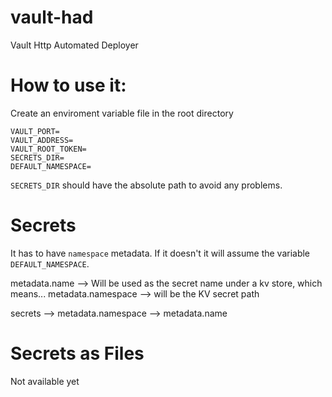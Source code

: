 # vault-had
Vault Http Automated Deployer

# How to use it:

Create an enviroment variable file in the root directory
```
VAULT_PORT=
VAULT_ADDRESS=
VAULT_ROOT_TOKEN=
SECRETS_DIR=
DEFAULT_NAMESPACE=
```

`SECRETS_DIR` should have the absolute path to avoid any problems.

# Secrets

It has to have `namespace` metadata. If it doesn't it will assume the variable `DEFAULT_NAMESPACE`.


metadata.name --> Will be used as the secret name under a kv store, which means...
metadata.namespace --> will be the KV secret path


secrets --> metadata.namespace --> metadata.name


# Secrets as Files

Not available yet
